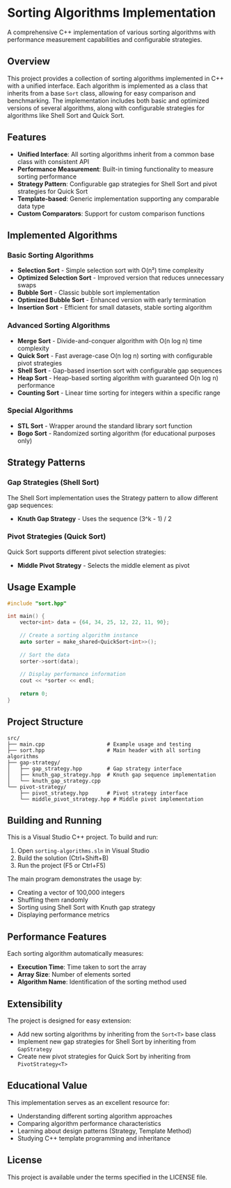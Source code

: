 # Sorting Algorithms Implementation

A comprehensive C++ implementation of various sorting algorithms with performance measurement capabilities and configurable strategies.

## Overview

This project provides a collection of sorting algorithms implemented in C++ with a unified interface. Each algorithm is implemented as a class that inherits from a base `Sort` class, allowing for easy comparison and benchmarking. The implementation includes both basic and optimized versions of several algorithms, along with configurable strategies for algorithms like Shell Sort and Quick Sort.

## Features

- **Unified Interface**: All sorting algorithms inherit from a common base class with consistent API
- **Performance Measurement**: Built-in timing functionality to measure sorting performance
- **Strategy Pattern**: Configurable gap strategies for Shell Sort and pivot strategies for Quick Sort
- **Template-based**: Generic implementation supporting any comparable data type
- **Custom Comparators**: Support for custom comparison functions

## Implemented Algorithms

### Basic Sorting Algorithms
- **Selection Sort** - Simple selection sort with O(n²) time complexity
- **Optimized Selection Sort** - Improved version that reduces unnecessary swaps
- **Bubble Sort** - Classic bubble sort implementation
- **Optimized Bubble Sort** - Enhanced version with early termination
- **Insertion Sort** - Efficient for small datasets, stable sorting algorithm

### Advanced Sorting Algorithms
- **Merge Sort** - Divide-and-conquer algorithm with O(n log n) time complexity
- **Quick Sort** - Fast average-case O(n log n) sorting with configurable pivot strategies
- **Shell Sort** - Gap-based insertion sort with configurable gap sequences
- **Heap Sort** - Heap-based sorting algorithm with guaranteed O(n log n) performance
- **Counting Sort** - Linear time sorting for integers within a specific range

### Special Algorithms
- **STL Sort** - Wrapper around the standard library sort function
- **Bogo Sort** - Randomized sorting algorithm (for educational purposes only)

## Strategy Patterns

### Gap Strategies (Shell Sort)
The Shell Sort implementation uses the Strategy pattern to allow different gap sequences:
- **Knuth Gap Strategy** - Uses the sequence (3^k - 1) / 2

### Pivot Strategies (Quick Sort)
Quick Sort supports different pivot selection strategies:
- **Middle Pivot Strategy** - Selects the middle element as pivot

## Usage Example

```cpp
#include "sort.hpp"

int main() {
    vector<int> data = {64, 34, 25, 12, 22, 11, 90};
    
    // Create a sorting algorithm instance
    auto sorter = make_shared<QuickSort<int>>();
    
    // Sort the data
    sorter->sort(data);
    
    // Display performance information
    cout << *sorter << endl;
    
    return 0;
}
```

## Project Structure

```
src/
├── main.cpp                    # Example usage and testing
├── sort.hpp                    # Main header with all sorting algorithms
├── gap-strategy/
│   ├── gap_strategy.hpp        # Gap strategy interface
│   ├── knuth_gap_strategy.hpp  # Knuth gap sequence implementation
│   └── knuth_gap_strategy.cpp
└── pivot-strategy/
    ├── pivot_strategy.hpp      # Pivot strategy interface
    └── middle_pivot_strategy.hpp # Middle pivot implementation
```

## Building and Running

This is a Visual Studio C++ project. To build and run:

1. Open `sorting-algorithms.sln` in Visual Studio
2. Build the solution (Ctrl+Shift+B)
3. Run the project (F5 or Ctrl+F5)

The main program demonstrates the usage by:
- Creating a vector of 100,000 integers
- Shuffling them randomly
- Sorting using Shell Sort with Knuth gap strategy
- Displaying performance metrics

## Performance Features

Each sorting algorithm automatically measures:
- **Execution Time**: Time taken to sort the array
- **Array Size**: Number of elements sorted
- **Algorithm Name**: Identification of the sorting method used

## Extensibility

The project is designed for easy extension:
- Add new sorting algorithms by inheriting from the `Sort<T>` base class
- Implement new gap strategies for Shell Sort by inheriting from `GapStrategy`
- Create new pivot strategies for Quick Sort by inheriting from `PivotStrategy<T>`

## Educational Value

This implementation serves as an excellent resource for:
- Understanding different sorting algorithm approaches
- Comparing algorithm performance characteristics
- Learning about design patterns (Strategy, Template Method)
- Studying C++ template programming and inheritance

## License

This project is available under the terms specified in the LICENSE file.
